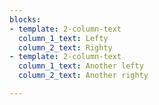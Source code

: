 ```yaml
---
blocks:
- template: 2-column-text
  column_1_text: Lefty
  column_2_text: Righty
- template: 2-column-text
  column_1_text: Another lefty
  column_2_text: Another righty

---
```

